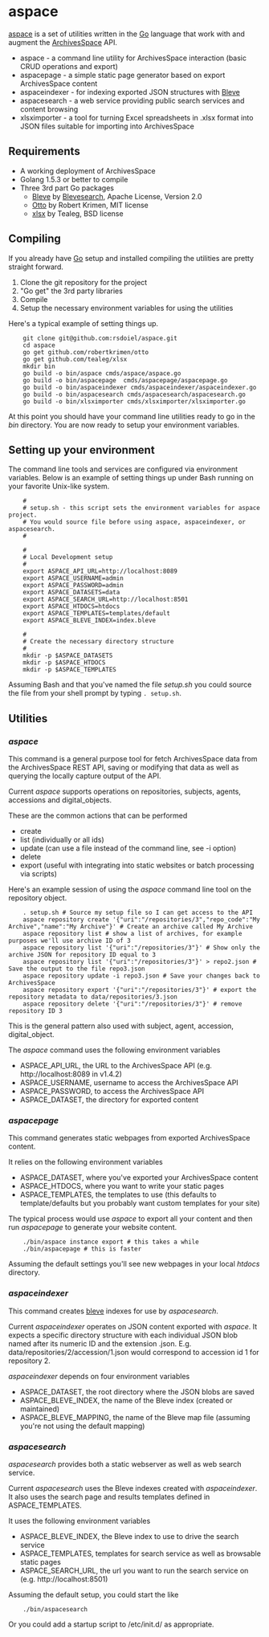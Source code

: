 
# aspace

[aspace](https://github.com/caltechlibrary/aspace) is a set of utilities written in the [Go](http://golang.org) language that work with and augment the [ArchivesSpace](http://archivesspace.org) API.

+ aspace - a command line utility for ArchivesSpace interaction (basic CRUD operations and export)
+ aspacepage - a simple static page generator based on export ArchivesSpace content
+ aspaceindexer - for indexing exported JSON structures with [Bleve](https://github.com/blevesearch/bleve)
+ aspacesearch - a web service providing public search services and content browsing
+ xlsximporter - a tool for turning Excel spreadsheets in .xlsx format into JSON files suitable for importing into ArchivesSpace

## Requirements

+ A working deployment of ArchivesSpace
+ Golang 1.5.3 or better to compile
+ Three 3rd part Go packages
    + [Bleve](https://github.com/blevesearch/bleve) by [Blevesearch](http://blevesearch.com), Apache License, Version 2.0  
    + [Otto](https://github.com/robertkrimen/otto) by Robert Krimen, MIT license
    + [xlsx](https://github.com/tealeg/xlsx) by Tealeg, BSD license

## Compiling

If you already have [Go](https://golang.org) setup and installed compiling the utilities are pretty straight forward.

1. Clone the git repository for the project
2. "Go get" the 3rd party libraries
3. Compile
4. Setup the necessary environment variables for using the utilities

Here's a typical example of setting things up.

```
    git clone git@github.com:rsdoiel/aspace.git
    cd aspace
    go get github.com/robertkrimen/otto
    go get github.com/tealeg/xlsx
    mkdir bin
    go build -o bin/aspace cmds/aspace/aspace.go
    go build -o bin/aspacepage  cmds/aspacepage/aspacepage.go
    go build -o bin/aspaceindexer cmds/aspaceindexer/aspaceindexer.go
    go build -o bin/aspacesearch cmds/aspacesearch/aspacesearch.go
    go build -o bin/xlsximporter cmds/xlsximporter/xlsximporter.go
```

At this point you should have your command line utilities ready to go in the *bin* directory. You are now ready to setup your environment variables.


## Setting up your environment

The command line tools and services are configured via environment variables. Below is an example of setting things up under Bash running on your favorite Unix-like system.


```
    #
    # setup.sh - this script sets the environment variables for aspace project.
    # You would source file before using aspace, aspaceindexer, or aspacesearch.
    #

    #
    # Local Development setup
    #
    export ASPACE_API_URL=http://localhost:8089
    export ASPACE_USERNAME=admin
    export ASPACE_PASSWORD=admin
    export ASPACE_DATASETS=data
    export ASPACE_SEARCH_URL=http://localhost:8501
    export ASPACE_HTDOCS=htdocs
    export ASPACE_TEMPLATES=templates/default
    export ASPACE_BLEVE_INDEX=index.bleve

    #
    # Create the necessary directory structure
    #
    mkdir -p $ASPACE_DATASETS
    mkdir -p $ASPACE_HTDOCS
    mkdir -p $ASPACE_TEMPLATES

```

Assuming Bash and that you've named the file _setup.sh_ you could
source the file from your shell prompt by typing `. setup.sh`.

## Utilities

### _aspace_

This command is a general purpose tool for fetch ArchivesSpace data from the
ArchivesSpace REST API, saving or modifying that data as well as querying the
locally capture output of the API.

Current _aspace_ supports operations on repositories, subjects, agents, accessions and digital_objects.

These are the common actions that can be performed

+ create
+ list (individually or all ids)
+ update (can use a file instead of the command line, see -i option)
+ delete
+ export (useful with integrating into static websites or batch processing via scripts)

Here's an example session of using the _aspace_ command line tool on the repository object.

```shell
    . setup.sh # Source my setup file so I can get access to the API
    aspace repository create '{"uri":"/repositories/3","repo_code":"My Archive","name":"My Archive"}' # Create an archive called My Archive
    aspace repository list # show a list of archives, for example purposes we'll use archive ID of 3
    aspace repository list '{"uri":"/repositories/3"}' # Show only the archive JSON for repository ID equal to 3
    aspace repository list '{"uri":"/repositories/3"}' > repo2.json # Save the output to the file repo3.json
    aspace repository update -i repo3.json # Save your changes back to ArchivesSpace
    aspace repository export '{"uri":"/repositories/3"}' # export the repository metadata to data/repositories/3.json
    aspace repository delete '{"uri":"/repositories/3"}' # remove repository ID 3
```

This is the general pattern also used with subject, agent, accession, digital_object.


The _aspace_ command uses the following environment variables

+ ASPACE_API_URL, the URL to the ArchivesSpace API (e.g. http://localhost:8089 in v1.4.2)
+ ASPACE_USERNAME, username to access the ArchivesSpace API
+ ASPACE_PASSWORD, to access the ArchivesSpace API
+ ASPACE_DATASET, the directory for exported content

### _aspacepage_

This command generates static webpages from exported ArchivesSpace content.

It relies on the following environment variables

+ ASPACE_DATASET, where you've exported your ArchivesSpace content
+ ASPACE_HTDOCS, where you want to write your static pages
+ ASPACE_TEMPLATES, the templates to use (this defaults to template/defaults but you probably want custom templates for your site)

The typical process would use _aspace_ to export all your content and then run _aspacepage_ to generate your website content.

```
    ./bin/aspace instance export # this takes a while
    ./bin/aspacepage # this is faster
```

Assuming the default settings you'll see new webpages in your local *htdocs* directory.


### _aspaceindexer_

This command creates [bleve](http://blevesearch.com) indexes for use by _aspacesearch_.

Current _aspaceindexer_ operates on JSON content exported with _aspace_. It expects
a specific directory structure with each individual JSON blob named after its
numeric ID and the extension .json. E.g. data/repositories/2/accession/1.json would
correspond to accession id 1 for repository 2.

_aspaceindexer_ depends on four environment variables

+ ASPACE_DATASET, the root directory where the JSON blobs are saved
+ ASPACE_BLEVE_INDEX, the name of the Bleve index (created or maintained)
+ ASPACE_BLEVE_MAPPING, the name of the Bleve map file (assuming you're not using the default mapping)

### _aspacesearch_

_aspacesearch_ provides both a static webserver as well as web search service.

Current _aspacesearch_ uses the Bleve indexes created with _aspaceindexer_. It also
uses the search page and results templates defined in ASPACE_TEMPLATES.

It uses the following environment variables

+ ASPACE_BLEVE_INDEX, the Bleve index to use to drive the search service
+ ASPACE_TEMPLATES, templates for search service as well as browsable static pages
+ ASPACE_SEARCH_URL, the url you want to run the search service on (e.g. http://localhost:8501)

Assuming the default setup, you could start the like

```
    ./bin/aspacesearch
```

Or you could add a startup script to /etc/init.d/ as appropriate.
